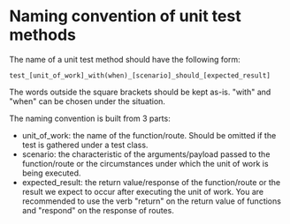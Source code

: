 # Naming convention of unit test methods

The name of a unit test method should have the following form:

```
test_[unit_of_work]_with(when)_[scenario]_should_[expected_result]
```

The words outside the square brackets should be kept as-is. "with" and "when" can be chosen under the situation.

The naming convention is built from 3 parts:

- unit_of_work: the name of the function/route. Should be omitted if the test is gathered under a test class.
- scenario: the characteristic of the arguments/payload passed to the function/route or the circumstances under which the unit of work is being executed.
- expected_result: the return value/response of the function/route or the result we expect to occur after executing the unit of work. You are recommended to use the verb "return" on the return value of functions and "respond" on the response of routes.
